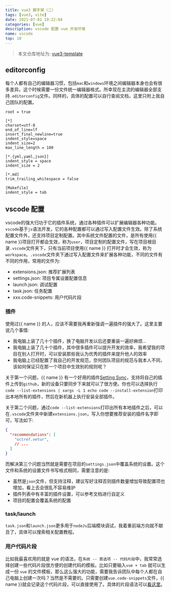 ```yaml
---
title: vue3 脚手架（二）
tags: [vue3, vite]
date: 2021-07-01 19:22:04
categories: [vue]
description: vscode 配置 vue 开发环境
name: vscode
top: 10
---
```


> 本文仓库地址为: [vue3-template](https://github.com/lost-dream/vue3-template)

## editorconfig

每个人都有自己的编辑器习惯，包括`mac`和`windows`环境之间编辑器本身也会有很多差异。这个时候需要一份文件统一编辑器格式。所幸现在主流的编辑器全部支持`.editorconfig`文件。同样的，具体的配置可以自行查阅文档，这里只附上我自己团队的配置。

```plant
root = true

[*]
charset=utf-8
end_of_line=lf
insert_final_newline=true
indent_style=space
indent_size=2
max_line_length = 100

[*.{yml,yaml,json}]
indent_style = space
indent_size = 2

[*.md]
trim_trailing_whitespace = false

[Makefile]
indent_style = tab
```

## vscode 配置

vscode的强大归功于它的插件系统，通过各种插件可以扩展编辑器各种功能。`vscode`基于`js`语法开发，它的各种配置都可以通过写入配置文件生效。除了系统配置文件外，还支持项目定制配置。其中系统文件配置的文件，是所有使用{{ name }}项目打开都会生效，称为`user`，项目定制的配置文件，写在项目根目录`.vscode`文件夹下，只有当前项目使用{{ name }} 打开时才会生效，称为`workspace`。`.vscode`文件夹下通过写入配置文件来扩展各种功能，不同的文件有不同的作用，常用的文件为:

+ extensions.json: 推荐扩展列表
+ settings.json: 项目专属设置配置信息
+ launch.json: 调试配置
+ task.json: 任务配置
+ xxx.code-snippets: 用户代码片段

### 插件

使用过{{ name }} 的人，应该不需要我再重新强调一遍插件的强大了。这里主要说几个事情:

+ 我电脑上装了几十个插件，换了电脑开发以后还要重装一遍好麻烦...
+ 我电脑上装了几十个插件，其中很多插件可以提升开发的效率，我希望我的项目在别人打开时，可以安装那些我认为优秀的插件来提升他人的效率
+ 我电脑上已经配置了我自己的开发规范，奈何团队项目的规范与我本人不同，该如何保证只在那一个项目中生效别的规则呢？

关于第一个问题，{{ name }} 有一个好用的插件[Setting Sync](https://marketplace.visualstudio.com/items?itemName=Shan.code-settings-sync)，支持将自己的插件上传到`github`，新的设备只要同步下来就可以了很方便。你也可以选择执行`code --list-extensions | xargs -L 1 echo code --install-extension`打印出本地所有的插件，然后在新机器上执行安装全部插件。

关于第二个问题，通过`code --list-extensions`打印出所有本地插件之后，可以在`.vscode`文件夹中新建`extensions.json`，写入你想要推荐安装的插件名字即可，写法如下:

```json
{
  "recommendations": [
    "octref.vetur",
    // ...
  ]
}
```

而解决第三个问题当然就是需要在项目的`settings.json`中覆盖系统的设置。这个文件和系统的设置文件书写格式相同，需要注意的是:

+ 虽然是`json`文件，但支持注释，建议写好注释否则插件数量增加导致配置项也增加，看上去会很乱不容易维护
+ 插件列表中有丰富的插件设置，可以参考文档进行自定义
+ 项目的配置会覆盖系统的配置

### task/launch

`task.json`和`launch.json`更多用于`nodeJs`后端模块调试，我着重前端方向就不献丑了，具体可以搜索相关配置教程。

### 用户代码片段

比如我最喜欢用的就是 vue 的语法，在`系统 -- 首选项 -- 代码片段`中，我常常选择创建一些代码片段很方便的创建代码的模板。比如只要输入`vue + tab` 就可以生成一份 `vue` 的文件模板，那么这么强大的功能，需要我告诉团队中每个人都在自己电脑上创建一次吗？当然是不需要的。只需要创建`vue.code-snippets`文件，{{ name }}就会记录这个代码片段，可以直接使用了。具体的片段语法可以[看这里](https://code.visualstudio.com/docs/editor/userdefinedsnippets#_create-your-own-snippets)。
